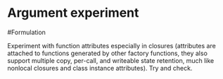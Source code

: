 # Argument experiment

#Formulation

Experiment with function attributes especially in closures (attributes are attached to functions generated by other factory functions, they also support multiple copy, per-call, and writeable state retention, much like nonlocal closures and class instance attributes). Try and check.